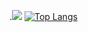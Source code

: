 .<img src="https://github-readme-stats.vercel.app/api?username=Oasis4&show_icons=true"/>
[![Top Langs](https://github-readme-stats.vercel.app/api/top-langs/?username=Oasis4)](https://youtu.be/dQw4w9WgXcQ)
     
</picture>
